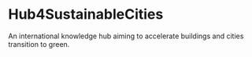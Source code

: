 # Hub4SustainableCities
An international knowledge hub aiming to accelerate buildings and cities transition to green.
